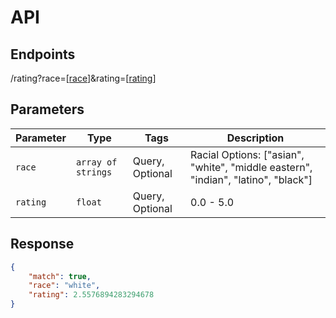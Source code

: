 # API

## Endpoints
/rating?race=[<ins>race</ins>]&rating=[<ins>rating</ins>]

## Parameters
| Parameter | Type | Tags | Description |
|  --- | --- | --- | --- |
| `race` | `array of strings` | Query, Optional | Racial Options: ["asian", "white", "middle eastern", "indian", "latino", "black"] |
| `rating` | `float` | Query, Optional | 0.0 - 5.0 |

## Response
```json
{
    "match": true, 
    "race": "white", 
    "rating": 2.5576894283294678
}
```